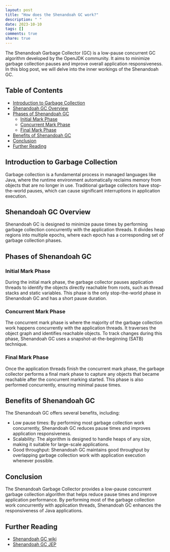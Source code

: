 ```yaml
---
layout: post
title: "How does the Shenandoah GC work?"
description: " "
date: 2023-10-10
tags: []
comments: true
share: true
---
```


The Shenandoah Garbage Collector (GC) is a low-pause concurrent GC algorithm developed by the OpenJDK community. It aims to minimize garbage collection pauses and improve overall application responsiveness. In this blog post, we will delve into the inner workings of the Shenandoah GC.

## Table of Contents
- [Introduction to Garbage Collection](#introduction-to-garbage-collection)
- [Shenandoah GC Overview](#shenandoah-gc-overview)
- [Phases of Shenandoah GC](#phases-of-shenandoah-gc)
  - [Initial Mark Phase](#initial-mark-phase)
  - [Concurrent Mark Phase](#concurrent-mark-phase)
  - [Final Mark Phase](#final-mark-phase)
- [Benefits of Shenandoah GC](#benefits-of-shenandoah-gc)
- [Conclusion](#conclusion)
- [Further Reading](#further-reading)

## Introduction to Garbage Collection
Garbage collection is a fundamental process in managed languages like Java, where the runtime environment automatically reclaims memory from objects that are no longer in use. Traditional garbage collectors have stop-the-world pauses, which can cause significant interruptions in application execution.

## Shenandoah GC Overview
Shenandoah GC is designed to minimize pause times by performing garbage collection concurrently with the application threads. It divides heap regions into multiple epochs, where each epoch has a corresponding set of garbage collection phases.

## Phases of Shenandoah GC
### Initial Mark Phase
During the initial mark phase, the garbage collector pauses application threads to identify the objects directly reachable from roots, such as thread stacks and static variables. This phase is the only stop-the-world phase in Shenandoah GC and has a short pause duration.

### Concurrent Mark Phase
The concurrent mark phase is where the majority of the garbage collection work happens concurrently with the application threads. It traverses the object graph and identifies reachable objects. To track changes during this phase, Shenandoah GC uses a snapshot-at-the-beginning (SATB) technique.

### Final Mark Phase
Once the application threads finish the concurrent mark phase, the garbage collector performs a final mark phase to capture any objects that became reachable after the concurrent marking started. This phase is also performed concurrently, ensuring minimal pause times.

## Benefits of Shenandoah GC
The Shenandoah GC offers several benefits, including:
- Low pause times: By performing most garbage collection work concurrently, Shenandoah GC reduces pause times and improves application responsiveness.
- Scalability: The algorithm is designed to handle heaps of any size, making it suitable for large-scale applications.
- Good throughput: Shenandoah GC maintains good throughput by overlapping garbage collection work with application execution whenever possible.

## Conclusion
The Shenandoah Garbage Collector provides a low-pause concurrent garbage collection algorithm that helps reduce pause times and improve application performance. By performing most of the garbage collection work concurrently with application threads, Shenandoah GC enhances the responsiveness of Java applications.

## Further Reading
- [Shenandoah GC wiki](https://wiki.openjdk.java.net/display/shenandoah/Main)
- [Shenandoah GC JEP](https://openjdk.java.net/jeps/189)
